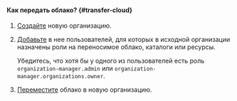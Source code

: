 #### Как передать облако? {#transfer-cloud}

1. [Создайте](../organization/operations/enable-org.md) новую организацию.
1. [Добавьте](../organization/operations/add-account.md) в нее пользователей, для которых в исходной организации назначены роли на переносимое облако, каталоги или ресурсы.

    Убедитесь, что хотя бы у одного из пользователей есть роль `organization-manager.admin` или `organization-manager.organizations.owner`.

1. [Переместите](../resource-manager/operations/cloud/change-organization.md) облако в новую организацию.
